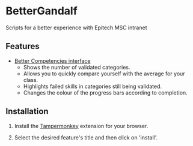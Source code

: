 # BetterGandalf

Scripts for a better experience with Epitech MSC intranet

## Features

- [Better Competencies interface](https://greasyfork.org/en/scripts/487732-better-competencies-gandalf)
  - Shows the number of validated categories.
  - Allows you to quickly compare yourself with the average for your class.
  - Highlights failed skills in categories still being validated.
  - Changes the colour of the progress bars according to completion.

## Installation

1. Install the [Tampermonkey](https://www.tampermonkey.net/) extension for your browser.

2. Select the desired feature's title and then click on 'install'.
